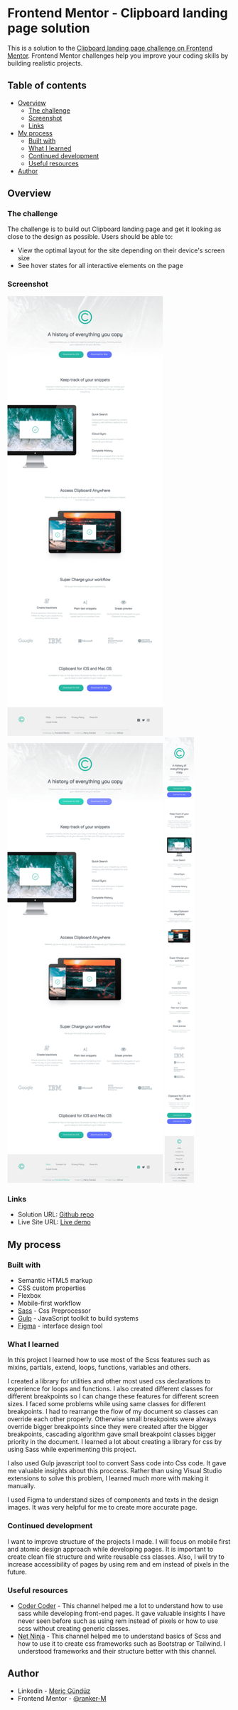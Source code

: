 # Frontend Mentor - Clipboard landing page solution

This is a solution to the [Clipboard landing page challenge on Frontend Mentor](https://www.frontendmentor.io/challenges/clipboard-landing-page-5cc9bccd6c4c91111378ecb9). Frontend Mentor challenges help you improve your coding skills by building realistic projects.

## Table of contents

- [Overview](#overview)
  - [The challenge](#the-challenge)
  - [Screenshot](#screenshot)
  - [Links](#links)
- [My process](#my-process)
  - [Built with](#built-with)
  - [What I learned](#what-i-learned)
  - [Continued development](#continued-development)
  - [Useful resources](#useful-resources)
- [Author](#author)

## Overview

### The challenge

The challenge is to build out Clipboard landing page and get it looking as close to the design as possible. Users should be able to:

- View the optimal layout for the site depending on their device's screen size
- See hover states for all interactive elements on the page

### Screenshot

<img src="./images/Clipboard-landing-page_page.jpg" alt="Solution Desktop screenshot" width="350"> </img>
<img src="./images/Clipboard-landing-page-active_page.jpg" alt="Solution Desktop Active screenshot" width="350"> </img>
<img src="./images/Clipboard-landing-mobile-page.jpg" alt="Solution Mobile screenshot" height="1000"> </img>

### Links

- Solution URL: [Github repo](https://github.com/ranker-M/ranker-M.github.io/tree/main/clipboard-landing-page-master)
- Live Site URL: [Live demo](https://ranker-m.github.io/clipboard-landing-page-master/)

## My process

### Built with

- Semantic HTML5 markup
- CSS custom properties
- Flexbox
- Mobile-first workflow
- [Sass](https://sass-lang.com) - Css Preprocessor
- [Gulp](https://gulpjs.com) - JavaScript toolkit to build systems
- [Figma](https://www.figma.com) - interface design tool

### What I learned

In this project I learned how to use most of the Scss features such as mixins, partials, extend, loops, functions, variables and others.

I created a library for utilities and other most used css declarations to experience for loops and functions. I also created different classes for different breakpoints so I can change these features for different screen sizes. I faced some problems while using same classes for different breakpoints. I had to rearrange the flow of my document so classes can override each other properly. Otherwise small breakpoints were always override bigger breakpoints since they were created after the bigger breakpoints, cascading algorithm gave small breakpoint classes bigger priority in the document. I learned a lot about creating a library for css by using Sass while experimenting this project.

I also used Gulp javascript tool to convert Sass code into Css code. It gave me valuable insights about this proccess. Rather than using Visual Studio extensions to solve this problem, I learned much more with making it manually.

I used Figma to understand sizes of components and texts in the design images. It was very helpful for me to create more accurate page.

### Continued development

I want to improve structure of the projects I made. I will focus on mobile first and atomic design approach while developing pages. It is important to create clean file structure and write reusable css classes. Also, I will try to increase accessibility of pages by using rem and em instead of pixels in the future.

### Useful resources

- [Coder Coder](https://www.youtube.com/c/TheCoderCoder/videos) - This channel helped me a lot to understand how to use sass while developing front-end pages. It gave valuable insights I have never seen before such as using rem instead of pixels or how to use scss without creating generic classes.
- [Net Ninja](https://www.youtube.com/c/TheNetNinja) - This channel helped me to understand basics of Scss and how to use it to create css frameworks such as Bootstrap or Tailwind. I understood frameworks and their structure better with this channel.

## Author

- Linkedin - [Meriç Gündüz](https://www.linkedin.com/in/meriç-gündüz-198a99186/)
- Frontend Mentor - [@ranker-M](https://www.frontendmentor.io/profile/ranker-M)
